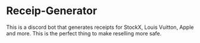 # Receip-Generator
This is a discord bot that generates receipts for StockX, Louis Vuitton, Apple and more. This is the perfect thing to make reselling more safe.
